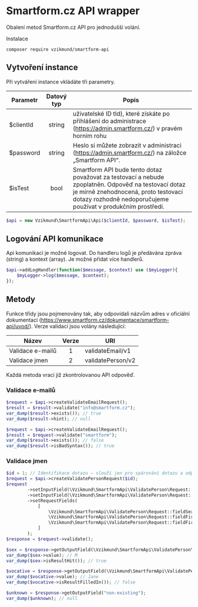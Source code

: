 # Smartform.cz API wrapper

Obalení metod Smartform.cz API pro jednodušší volání.

Instalace

```
composer require vzikmund/smartform-api
```

## Vytvoření instance

Při vytváření instance vkládáte tři parametry.

| Parametr  | Datový typ | Popis |
|-----------|:----------:|------|
| $clientId |   string   | uživatelské ID tId), které získáte po přihlášení do administrace (https://admin.smartform.cz/) v pravém horním rohu |
| $password |   string   |  Heslo si můžete zobrazit v administraci (https://admin.smartform.cz/) na záložce „Smartform API“. |
| $isTest         |    bool    |   Smartform API bude tento dotaz považovat za testovací a nebude zpoplatněn. Odpověď na testovací dotaz je mírně znehodnocená, proto testovací dotazy rozhodně nedoporučujeme používat v produkčním prostředí. |

```php
$api = new Vzikmund\SmartformApi\Api($clientId, $password, $isTest);
```

## Logování API komunikace

Api komunikaci je možné logovat. Do handleru logů je předávána zpráva (string) a kontext (array). Je možné přidat více
handlerů.

```php
$api->addLogHandler(function($message, $context) use ($myLogger){
    $myLogger->log($message, $context);
});
```

## Metody

Funkce třídy jsou pojmenovány tak, aby odpovídali názvům adres v oficiální
dokumentaci (https://www.smartform.cz/dokumentace/smartform-api/uvod/). Verze validací jsou volány následující:

| Název            | Verze |     URI |
|------------------|:-----:|------|
| Validace e-mailů |   1   | validateEmail/v1 |
| Validace jmen    |   2   |        validatePerson/v2          |

Každá metoda vrací již zkontrolovanou API odpověď.

### Validace e-mailů

```php
$request = $api->createValidateEmailRequest();
$result = $result->validate("info@smartform.cz");
var_dump($result->exists()); // true
var_dump($result->hint); // null
```

```php
$request = $api->createValidateEmailRequest();
$result = $request->validate("smartform");
var_dump($result->exists()); // false
var_dump($result->isBadSyntax()); // true
```

### Validace jmen

```php
$id = 1; // Identifikace dotazu – slouží jen pro spárování dotazu a odpovědi. Pro validaci není důležité.
$request = $api->createValidatePersonRequest($id);
$request
        ->setInputField(\Vzikmund\SmartformApi\ValidatePerson\Request::fieldFirstname, "Jan")
        ->setInputField(\Vzikmund\SmartformApi\ValidatePerson\Request::fieldLastname, "Novák")
        ->setRequestFields(
            [
                \Vzikmund\SmartformApi\ValidatePerson\Request::fieldSex,
                \Vzikmund\SmartformApi\ValidatePerson\Request::fieldFirstname,
                \Vzikmund\SmartformApi\ValidatePerson\Request::fieldFirstnameVocative,
            ]
        );
$response = $request->validate();

$sex = $response->getOutputField(\Vzikmund\SmartformApi\ValidatePerson\Request::fieldSex);
var_dump($sex->value); // M
var_dump($sex->isResultHit()); // true

$vocative = $response->getOutputField(\Vzikmund\SmartformApi\ValidatePerson\Request::fieldFirstnameVocative);
var_dump($vocative->value); // Jane
var_dump($vocative->isResultFilledIn()); // false

$unknown = $response->getOutputField("non-existing");
var_dump($unknown); // null
```